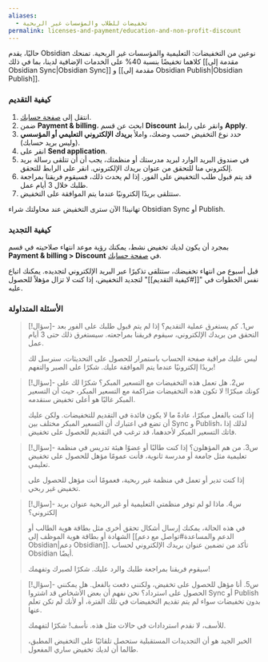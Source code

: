 ```yaml
---
aliases:
  - تخفيضات للطلاب والمؤسسات غير الربحية
permalink: licenses-and-payment/education-and-non-profit-discount
---
```


حاليًا، يقدم Obsidian نوعين من التخفيضات: التعليمية والمؤسسات غير الربحية. تمنحك كلاهما تخفيضًا بنسبة 40% على الخدمات الإضافية لدينا، بما في ذلك [[مقدمة إلى Obsidian Sync|Obsidian Sync]] و [[مقدمة إلى Obsidian Publish|Obsidian Publish]].

### كيفية التقديم

1. انتقل إلى [صفحة حسابك](https://obsidian.md/account).
2. ضمن **Payment & billing**، ابحث عن قسم **Discount** وانقر على رابط **Apply**.
3. حدد نوع التخفيض حسب وضعك، واملأ **بريدك الإلكتروني التعليمي أو المؤسسي** (وليس بريد حسابك).
4. انقر على **Send application**.
5. في صندوق البريد الوارد لبريد مدرستك أو منظمتك، يجب أن أن تتلقى رسالة بريد إلكتروني منا للتحقق من عنوان بريدك الإلكتروني. انقر على الرابط للتحقق.
6. قد يتم قبول طلب التخفيض على الفور. إذا لم يحدث ذلك، فسيقوم فريقنا بمراجعة طلبك خلال 3 أيام عمل.
7. ستتلقى بريدًا إلكترونيًا عندما يتم الموافقة على التخفيض.

تهانينا! الآن سترى التخفيض عند محاولتك شراء Obsidian Sync أو Publish.

### كيفية التجديد

بمجرد أن يكون لديك تخفيض نشط، يمكنك رؤية موعد انتهاء صلاحيته في قسم **Payment & billing > Discount** في [صفحة حسابك](https://obsidian.md/account).

قبل أسبوع من انتهاء تخفيضك، ستتلقى تذكيرًا عبر البريد الإلكتروني لتجديده. يمكنك اتباع نفس الخطوات في "[[#كيفية التقديم]]" لتجديد التخفيض، إذا كنت لا تزال مؤهلاً للحصول عليه.

### الأسئلة المتداولة

> [!سؤال]- س1. كم يستغرق عملية التقديم؟
> إذا لم يتم قبول طلبك على الفور بعد التحقق من بريدك الإلكتروني، سيقوم فريقنا بمراجعته. سيستغرق ذلك حتى 3 أيام عمل.
>
> ليس عليك مراقبة صفحة الحساب باستمرار للحصول على التحديثات. سنرسل لك بريدًا إلكترونيًا عندما يتم الموافقة عليك. شكرًا على الصبر والتفهم!

> [!سؤال]- س2. هل تعمل هذه التخفيضات مع التسعير المبكر؟
> شكرًا لك على كونك مبكرًا! لا تكون هذه التخفيضات متراكمة مع التسعير المبكر، حيث أن التسعير المبكر غالبًا هو أعلى تخفيض سنقدمه.
>
> إذا كنت بالفعل مبكرًا، عادةً ما لا يكون فائدة في التقديم للتخفيضات. ولكن عليك أن تضع في اعتبارك أن التسعير المبكر مختلف بين Sync و Publish، لذلك إذا فاتك التسعير المبكر لأحدهما، قد ترغب في التقديم للحصول على تخفيض.

> [!سؤال]- س3. من هم المؤهلون؟
> إذا كنت طالبًا أو عضوًا هيئة تدريس في منظمة تعليمية مثل جامعة أو مدرسة ثانوية، فأنت عمومًا مؤهل للحصول على تخفيض تعليمي.
>
> إذا كنت تدير أو تعمل في منظمة غير ربحية، فعمومًا أنت مؤهل للحصول على تخفيض غير ربحي.

> [!سؤال]- س4. ماذا لو لم توفر منظمتي التعليمية أو غير الربحية عنوان بريد إلكتروني؟
>
> في هذه الحالة، يمكنك إرسال أشكال تحقق أخرى مثل بطاقة هوية الطالب أو الشهادة أو بطاقة هوية الموظف إلى [[الدعم والمساعدة#تواصل مع دعم Obsidian|دعم Obsidian]]. تأكد من تضمين عنوان بريدك الإلكتروني لحساب Obsidian أيضًا.
>
> سيقوم فريقنا بمراجعة طلبك والرد عليك. شكرًا لصبرك وتفهمك!

> [!سؤال]- س5. أنا مؤهل للحصول على تخفيض، ولكنني دفعت بالفعل. هل يمكنني الحصول على استرداد؟
> نحن نفهم أن بعض الأشخاص قد اشتروا Sync أو Publish بدون تخفيضات سواء لم يتم تقديم التخفيضات في تلك الفترة، أو لأنك لم تكن تعلم عنها.
>
> للأسف، لا نقدم استردادات في حالات مثل هذه. نأسف! شكرًا لتفهمك.
>
> الخبر الجيد هو أن التجديدات المستقبلية ستحصل تلقائيًا على التخفيض المطبق، طالما أن لديك تخفيض ساري المفعول.
